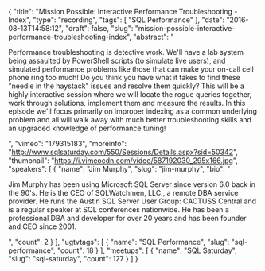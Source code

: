 {
  "title": "Mission Possible: Interactive Performance Troubleshooting - Index",
  "type": "recording",
  "tags": [
    "SQL Performance"
  ],
  "date": "2016-08-13T14:58:12",
  "draft": false,
  "slug": "mission-possible-interactive-performance-troubleshooting-index",
  "abstract": "<p>Performance troubleshooting is detective work. We'll have a lab system being assaulted by PowerShell scripts  (to simulate live users), and simulated performance problems like those that can make your on-call cell phone ring too much! Do you think you have what it takes to find these \"needle in the haystack\" issues and resolve them quickly?  This will be a highly interactive session where we will locate the rogue queries together, work through solutions, implement them and measure the results.  In this episode we'll focus primarily on improper indexing as a common underlying problem and all will walk away with much better troubleshooting skills and an upgraded knowledge of performance tuning!</p>",
  "vimeo": "179315183",
  "moreinfo": "http://www.sqlsaturday.com/550/Sessions/Details.aspx?sid=50342",
  "thumbnail": "https://i.vimeocdn.com/video/587192030_295x166.jpg",
  "speakers": [
    {
      "name": "Jim Murphy",
      "slug": "jim-murphy",
      "bio": "<p>Jim Murphy has been using Microsoft SQL Server since version 6.0 back in the 90's. He is the CEO of SQLWatchmen, LLC., a remote DBA service provider. He runs the Austin SQL Server User Group: CACTUSS Central and is a regular speaker at SQL conferences nationwide. He has been a professional DBA and developer for over 20 years and has been founder and CEO since 2001.</p>",
      "count": 2
    }
  ],
  "ugtvtags": [
    {
      "name": "SQL Performance",
      "slug": "sql-performance",
      "count": 18
    }
  ],
  "meetups": [
    {
      "name": "SQL Saturday",
      "slug": "sql-saturday",
      "count": 127
    }
  ]
}